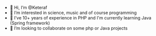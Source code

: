 - 👋 Hi, I’m @Keteraf
- 👀 I’m interested in science, music and of course programming 
- 🌱 I’ve 10+ years of experience in PHP and I'm currently learning Java (Spring framework)
- 💞️ I’m looking to collaborate on some php or Java projects

<!---
Keteraf/Keteraf is a ✨ special ✨ repository because its `README.md` (this file) appears on your GitHub profile.
You can click the Preview link to take a look at your changes.
--->
